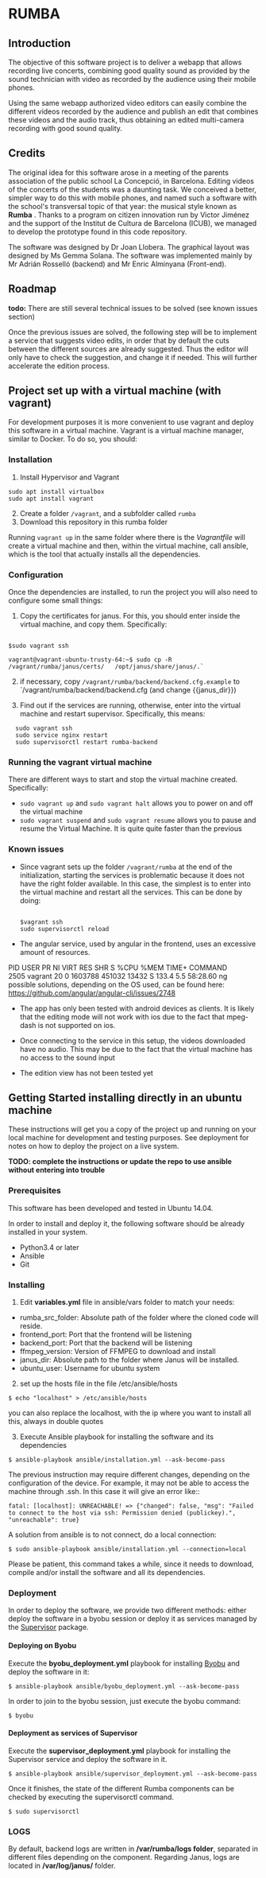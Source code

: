# RUMBA


## Introduction

 The objective of this software project is to deliver  a webapp that allows recording live concerts, combining good quality sound as provided by the sound technician with video as recorded  by the audience using their mobile phones.
 
 Using the same webapp authorized video editors can easily combine the different videos  recorded by the audience and publish an edit that combines these videos and the audio track, thus obtaining an edited multi-camera recording with good sound quality.


## Credits


The original idea for this software arose in a meeting of the parents association of the public school La Concepció, in Barcelona. Editing videos of the concerts of the students was a daunting task. We conceived a better, simpler way to do this with mobile phones, and named such a software with the school's transversal topic of that year: the musical style known as **Rumba** . Thanks to a program on citizen innovation run by Victor Jiménez and the support of the Institut de Cultura de Barcelona (ICUB), we managed to develop the prototype found in this code repository. 

The software was designed by Dr Joan Llobera. The graphical layout was designed by Ms Gemma Solana. The software was implemented mainly by Mr Adrián Rosselló (backend) and Mr Enric Alminyana (Front-end).



## Roadmap
**todo:** There are still several technical issues to be solved (see known issues section)

Once the previous issues are solved, the following step will be to implement a service that suggests video edits, in order that by default the cuts between the different sources are already suggested. Thus the editor will only have to check the suggestion, and change it if needed. This will further accelerate the edition process.


## Project set up with a virtual machine (with vagrant)

For development purposes it is more convenient to use vagrant and deploy this software in a virtual machine. Vagrant is a virtual machine manager, similar to Docker. To do so, you should:

### Installation

 1. Install  Hypervisor and Vagrant

```console 
sudo apt install virtualbox
sudo apt install vagrant

```

 2. Create a folder `/vagrant`, and a subfolder called  `rumba`
 3. Download this repository in this rumba folder


Running `vagrant up` in the same folder where there is the *Vagrantfile* will create a virtual machine and then, within the virtual machine, call ansible, which is the tool that actually installs all the dependencies.

### Configuration
Once the dependencies are installed, to run the project you  will also need to configure some small things:

 1. Copy the certificates for janus. For this, you should enter inside the virtual machine, and copy them. Specifically:

```console

$sudo vagrant ssh

vagrant@vagrant-ubuntu-trusty-64:~$ sudo cp -R /vagrant/rumba/janus/certs/   /opt/janus/share/janus/.` 

```
  
 2. if necessary, copy  `/vagrant/rumba/backend/backend.cfg.example` to `/vagrant/rumba/backend/backend.cfg (and change {{janus_dir}})

 3. Find out if the services are running, otherwise, enter into the virtual machine and restart supervisor. Specifically, this means:

```
  sudo vagrant ssh
  sudo service nginx restart
  sudo supervisorctl restart rumba-backend
``` 
### Running the vagrant virtual machine

There are different ways to start and stop the virtual machine created. Specifically: 
 - `sudo vagrant up` and `sudo vagrant halt`  allows you to  power on and off the virtual machine
 -  `sudo vagrant suspend` and `sudo vagrant resume` allows you to  pause and resume the Virtual Machine. It is quite quite faster than the previous

### Known issues

- Since vagrant sets up the folder  `/vagrant/rumba` at the end of the initialization, starting the services is problematic because it does not have the right folder available. In this case, the simplest is to enter into the virtual machine and restart all the services. This can be done by doing:  
  ```console

  $vagrant ssh
  sudo supervisorctl reload

  ```
- The angular service, used by angular in the frontend, uses an excessive amount of resources.

PID USER      PR  NI    VIRT    RES    SHR S  %CPU %MEM     TIME+ COMMAND                                                                                        
 2505 vagrant   20   0 1603788 451032  13432 S 133.4  5.5  58:28.60 ng  
possible solutions, depending on the OS used, can be found here:
https://github.com/angular/angular-cli/issues/2748

- The app has only been tested with android devices as clients. It is likely that the editing mode will not work with ios due to the fact that mpeg-dash is not supported on ios.  

- Once connecting to the service in this setup, the videos downloaded have no audio. This may be due to the fact that the virtual machine has no access to the sound input
- The edition view has not been tested yet



## Getting Started installing directly in an ubuntu machine

These instructions will get you a copy of the project up and running on your local machine for development and testing purposes. See deployment for notes on how to deploy the project on a live system.

 **TODO: complete the instructions or update the repo to use ansible without entering into trouble**

### Prerequisites

This software has been developed and tested in Ubuntu 14.04.

In order to install and deploy it, the following software should be already installed in your system.

<ul>
    <li> Python3.4 or later</li>
    <li> Ansible </li> 
    <li> Git </li>
</ul>

### Installing

1) Edit <b>variables.yml</b> file in ansible/vars folder to match your needs:

<ul>
    <li>rumba_src_folder: Absolute path of the folder where the cloned code will reside.</li>
    <li>frontend_port: Port that the frontend will be listening</li>
    <li>backend_port: Port that the backend will be listening</li>
    <li>ffmpeg_version: Version of FFMPEG to download and install</li>
    <li>janus_dir: Absolute path to the folder where Janus will be installed.</li>
    <li>ubuntu_user: Username for ubuntu system</li>


</ul>

2) set up the hosts file in the file /etc/ansible/hosts

```console
$ echo "localhost" > /etc/ansible/hosts
```
you can also replace the localhost, with the ip where you want to install all this, always in double quotes


3) Execute Ansible playbook for installing the software and its dependencies

```console 
$ ansible-playbook ansible/installation.yml --ask-become-pass
``` 

The previous instruction may require different changes, depending on the configuration of the device. For example, it may not be able to access the machine through .ssh. In this case it will give an error like::

```console
fatal: [localhost]: UNREACHABLE! => {"changed": false, "msg": "Failed to connect to the host via ssh: Permission denied (publickey).", "unreachable": true}
```

A solution from ansible is to not connect, do a local connection:
```console
$ sudo ansible-playbook ansible/installation.yml --connection=local
```

Please be patient, this command takes a while, since it needs to download, compile and/or install the software and all its dependencies.

### Deployment

In order to deploy the software, we provide two different methods: either deploy the software in a byobu session or deploy it as services managed by the  <a href="http://supervisord.org/" target="_blank">Supervisor</a> package.
<br>
#### Deploying on Byobu

Execute the <b>byobu_deployment.yml</b> playbook for installing <a href="http://byobu.co/" target="_blank">Byobu</a> and deploy the software in it:

```
$ ansible-playbook ansible/byobu_deployment.yml --ask-become-pass
```

In order to join to the byobu session, just execute the byobu command:

```
$ byobu
```

#### Deployment as services of Supervisor

Execute the <b>supervisor_deployment.yml</b> playbook for installing the Supervisor service and deploy the software in it.

```
$ ansible-playbook ansible/supervisor_deployment.yml --ask-become-pass
```

Once it finishes, the state of the different Rumba components can be checked by executing the supervisorctl command.

```
$ sudo supervisorctl
```


### LOGS

By default, backend logs are written in <b>/var/rumba/logs folder</b>, separated in different files 
depending on the component. Regarding Janus, logs are located in <b>/var/log/janus/</b> folder.


